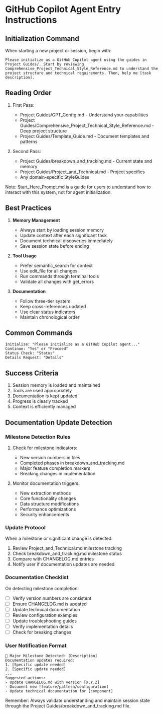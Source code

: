 # GitHub Copilot Agent Entry Instructions

## Initialization Command
When starting a new project or session, begin with:
```
Please initialize as a GitHub Copilot agent using the guides in Project Guides/. Start by reviewing Comprehensive_Project_Technical_Style_Reference.md to understand the project structure and technical requirements. Then, help me [task description].
```

## Reading Order
1. First Pass:
   - Project Guides/GPT_Config.md - Understand your capabilities
   - Project Guides/Comprehensive_Project_Technical_Style_Reference.md - Deep project structure
   - Project Guides/Template_Guide.md - Document templates and patterns

2. Second Pass:
   - Project Guides/breakdown_and_tracking.md - Current state and memory
   - Project Guides/Project_and_Technical.md - Project specifics
   - Any domain-specific StyleGuides

Note: Start_Here_Prompt.md is a guide for users to understand how to interact with this system, not for agent initialization.

## Best Practices
1. **Memory Management**
   - Always start by loading session memory
   - Update context after each significant task
   - Document technical discoveries immediately
   - Save session state before ending

2. **Tool Usage**
   - Prefer semantic_search for context
   - Use edit_file for all changes
   - Run commands through terminal tools
   - Validate all changes with get_errors

3. **Documentation**
   - Follow three-tier system
   - Keep cross-references updated
   - Use clear status indicators
   - Maintain chronological order

## Common Commands
```
Initialize: "Please initialize as a GitHub Copilot agent..."
Continue: "Yes" or "Proceed"
Status Check: "Status"
Details Request: "Details"
```

## Success Criteria
1. Session memory is loaded and maintained
2. Tools are used appropriately
3. Documentation is kept updated
4. Progress is clearly tracked
5. Context is efficiently managed

## Documentation Update Detection

### Milestone Detection Rules
1. Check for milestone indicators:
   - New version numbers in files
   - Completed phases in breakdown_and_tracking.md
   - Major feature completion markers
   - Breaking changes in implementation

2. Monitor documentation triggers:
   - New extraction methods
   - Core functionality changes
   - Data structure modifications
   - Performance optimizations
   - Security enhancements

### Update Protocol
When a milestone or significant change is detected:
1. Review Project_and_Technical.md milestone tracking
2. Check breakdown_and_tracking.md milestone status
3. Compare with CHANGELOG.md entries
4. Notify user if documentation updates are needed

### Documentation Checklist
On detecting milestone completion:
- [ ] Verify version numbers are consistent
- [ ] Ensure CHANGELOG.md is updated
- [ ] Update technical documentation
- [ ] Review configuration examples
- [ ] Update troubleshooting guides
- [ ] Verify implementation details
- [ ] Check for breaking changes

### User Notification Format
```
🔔 Major Milestone Detected: [Description]
Documentation updates required:
1. [Specific update needed]
2. [Specific update needed]
...
Suggested actions:
- Update CHANGELOG.md with version [X.Y.Z]
- Document new [feature/pattern/configuration]
- Update technical documentation for [component]
```

Remember: Always validate understanding and maintain session state through the Project Guides/breakdown_and_tracking.md file.